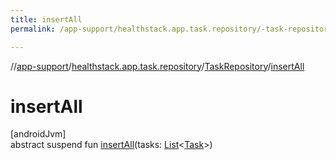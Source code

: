 ```yaml
---
title: insertAll
permalink: /app-support/healthstack.app.task.repository/-task-repository/insert-all.html

---
```

//[app-support](../../../index.html)/[healthstack.app.task.repository](../index.html)/[TaskRepository](index.html)/[insertAll](insert-all.html)



# insertAll



[androidJvm]\
abstract suspend fun [insertAll](insert-all.html)(tasks: [List](https://kotlinlang.org/api/latest/jvm/stdlib/kotlin.collections/-list/index.html)&lt;[Task](../../healthstack.app.task.entity/-task/index.html)&gt;)





